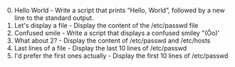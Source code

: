 0. Hello World - Write a script that prints “Hello, World”, followed by a new line to the standard output.
2. Let's display a file - Display the content of the /etc/passwd file
1. Confused smile - Write a script that displays a confused smiley "(Ôo)'
3. What about 2? - Display the content of /etc/passwd and /etc/hosts
4. Last lines of a file - Display the last 10 lines of /etc/passwd
5. I'd prefer the first ones actually - Display the first 10 lines of /etc/passwd
